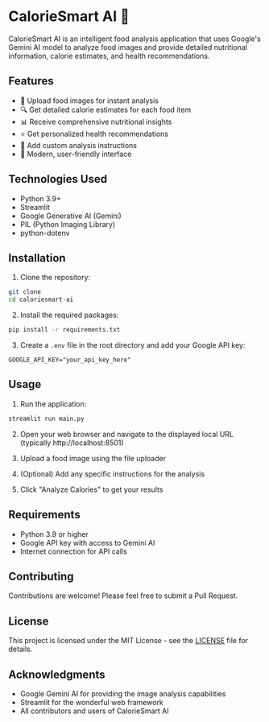 # CalorieSmart AI 🍎

CalorieSmart AI is an intelligent food analysis application that uses Google's Gemini AI model to analyze food images and provide detailed nutritional information, calorie estimates, and health recommendations.

## Features

- 📸 Upload food images for instant analysis
- 🔍 Get detailed calorie estimates for each food item
- 📊 Receive comprehensive nutritional insights
- ⭐ Get personalized health recommendations
- 🎯 Add custom analysis instructions
- 💫 Modern, user-friendly interface

## Technologies Used

- Python 3.9+
- Streamlit
- Google Generative AI (Gemini)
- PIL (Python Imaging Library)
- python-dotenv

## Installation

1. Clone the repository:
```bash
git clone 
cd caloriesmart-ai
```

2. Install the required packages:
```bash
pip install -r requirements.txt
```

3. Create a `.env` file in the root directory and add your Google API key:
```env
GOOGLE_API_KEY="your_api_key_here"
```

## Usage

1. Run the application:
```bash
streamlit run main.py
```

2. Open your web browser and navigate to the displayed local URL (typically http://localhost:8501)

3. Upload a food image using the file uploader

4. (Optional) Add any specific instructions for the analysis

5. Click "Analyze Calories" to get your results

## Requirements

- Python 3.9 or higher
- Google API key with access to Gemini AI
- Internet connection for API calls

## Contributing

Contributions are welcome! Please feel free to submit a Pull Request.

## License

This project is licensed under the MIT License - see the [LICENSE](LICENSE) file for details.

## Acknowledgments

- Google Gemini AI for providing the image analysis capabilities
- Streamlit for the wonderful web framework
- All contributors and users of CalorieSmart AI